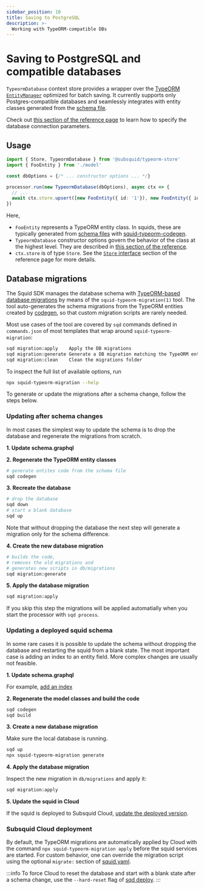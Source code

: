 ```yaml
---
sidebar_position: 10
title: Saving to PostgreSQL
description: >-
  Working with TypeORM-compatible DBs
---
```


# Saving to PostgreSQL and compatible databases

`TypeormDatabase` context store provides a wrapper over the [TypeORM `EntityManager`](https://typeorm.io/entity-manager-api) optimized for batch saving. It currently supports only Postgres-compatible databases and seamlessly integrates with entity classes generated from the [schema file](/sdk/reference/schema-file).

Check out [this section of the reference page](/sdk/reference/store/typeorm/#database-connection-parameters) to learn how to specify the database connection parameters.

## Usage
 
```ts
import { Store, TypeormDatabase } from '@subsquid/typeorm-store'
import { FooEntity } from './model'

const dbOptions = {/* ... constructor options ... */}

processor.run(new TypeormDatabase(dbOptions), async ctx => {
  // ...  
  await ctx.store.upsert([new FooEntity({ id: '1'}), new FooEntity({ id: '2'})])
})
```
Here,
 * `FooEntity` represents a TypeORM entity class. In squids, these are typically generated from [schema files](/sdk/reference/schema-file) with [squid-typeorm-codegen](/sdk/reference/schema-file/intro/#typeorm-codegen).
 * `TypeormDatabase` constructor options govern the behavior of the class at the highest level. They are described in [this section of the reference](/sdk/reference/store/typeorm/#typeormdatabase-constructor-arguments).
 * `ctx.store` is of type `Store`. See the [`Store` interface](/sdk/reference/store/typeorm/#store-interface) section of the reference page for more details.

## Database migrations

The Squid SDK manages the database schema with [TypeORM-based database migrations](https://typeorm.io/migrations) by means of the `squid-typeorm-migration(1)` tool.
The tool auto-generates the schema migrations from the TypeORM entities created by [codegen](/sdk/reference/schema-file/intro/#typeorm-codegen), so that custom migration scripts are rarely needed.

Most use cases of the tool are covered by `sqd` commands defined in `commands.json` of most templates that wrap around `squid-typeorm-migration`:

```bash
sqd migration:apply    Apply the DB migrations
sqd migration:generate Generate a DB migration matching the TypeORM entities
sqd migration:clean    Clean the migrations folder
```

To inspect the full list of available options, run

```bash
npx squid-typeorm-migration --help
```

To generate or update the migrations after a schema change, follow the steps below.

### Updating after schema changes

In most cases the simplest way to update the schema is to drop the database and regenerate the migrations from scratch.

**1. Update schema.graphql**

**2. Regenerate the TypeORM entity classes**
```bash
# generate entites code from the schema file
sqd codegen
```

**3. Recreate the database**
```bash
# drop the database
sqd down
# start a blank database
sqd up
```
Note that without dropping the database the next step will generate a migration only for the schema difference.

**4. Create the new database migration**
```bash
# builds the code,
# removes the old migrations and
# generates new scripts in db/migrations
sqd migration:generate
```

**5. Apply the database migration**
```bash
sqd migration:apply
```
If you skip this step the migrations will be applied automatially when you start the processor with `sqd process`.

### Updating a deployed squid schema

In some rare cases it is possible to update the schema without dropping the database and restarting the squid from a blank state. The most important case is adding an index to an entity field. More complex changes are usually not feasible.

**1. Update schema.graphql** 

For example, [add an index](/sdk/reference/schema-file/indexes-and-constraints)

**2. Regenerate the model classes and build the code**

```bash
sqd codegen
sqd build
```

**3. Create a new database migration**

Make sure the local database is running.

```bash
sqd up
npx squid-typeorm-migration generate
```

**4. Apply the database migration**

Inspect the new migration in `db/migrations` and apply it:

```bash
sqd migration:apply
```

**5. Update the squid in Cloud**

If the squid is deployed to Subsquid Cloud, [update the deployed version](/squid-cli/deploy).

### Subsquid Cloud deployment

By default, the TypeORM migrations are automatically applied by Cloud with the command `npx squid-typeorm-migration apply` before the squid services are started. For custom behavior, one can override the migration script using the optional `migrate:` section of [squid.yaml](/cloud/reference/manifest#deploy).

:::info
To force Cloud to reset the database and start with a blank state after a schema change, use the `--hard-reset` flag of [sqd deploy](/squid-cli/deploy).
:::
